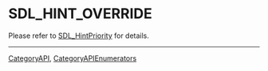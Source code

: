 # SDL_HINT_OVERRIDE

Please refer to [SDL_HintPriority](SDL_HintPriority) for details.

----
[CategoryAPI](CategoryAPI), [CategoryAPIEnumerators](CategoryAPIEnumerators)

